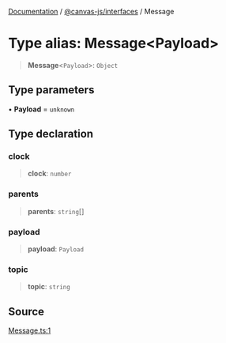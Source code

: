 [Documentation](../../../index.md) / [@canvas-js/interfaces](../index.md) / Message

# Type alias: Message\<Payload\>

> **Message**\<`Payload`\>: `Object`

## Type parameters

• **Payload** = `unknown`

## Type declaration

### clock

> **clock**: `number`

### parents

> **parents**: `string`[]

### payload

> **payload**: `Payload`

### topic

> **topic**: `string`

## Source

[Message.ts:1](https://github.com/canvasxyz/canvas/blob/4c6b729f/packages/interfaces/src/Message.ts#L1)
